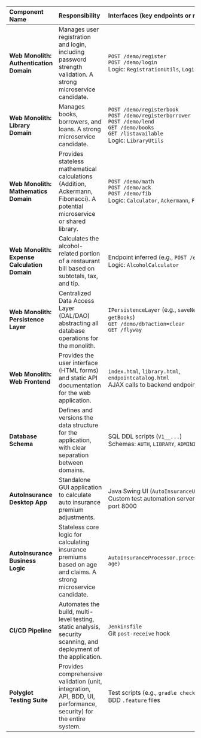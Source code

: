 | Component Name | Responsibility | Interfaces (key endpoints or methods) | Depends On | Technologies |
| :--- | :--- | :--- | :--- | :--- |
| **Web Monolith: Authentication Domain** | Manages user registration and login, including password strength validation. A strong microservice candidate. | `POST /demo/register`<br>`POST /demo/login`<br>Logic: `RegistrationUtils`, `LoginUtils` | Persistence Layer | Java Servlets, Nbvcxz (password entropy), SHA-256 |
| **Web Monolith: Library Domain** | Manages books, borrowers, and loans. A strong microservice candidate. | `POST /demo/registerbook`<br>`POST /demo/registerborrower`<br>`POST /demo/lend`<br>`GET /demo/books`<br>`GET /listavailable`<br>Logic: `LibraryUtils` | Persistence Layer | Java Servlets |
| **Web Monolith: Mathematics Domain** | Provides stateless mathematical calculations (Addition, Ackermann, Fibonacci). A potential microservice or shared library. | `POST /demo/math`<br>`POST /demo/ack`<br>`POST /demo/fib`<br>Logic: `Calculator`, `Ackermann`, `Fibonacci` | None | Java Servlets, `BigInteger` |
| **Web Monolith: Expense Calculation Domain** | Calculates the alcohol-related portion of a restaurant bill based on subtotals, tax, and tip. | Endpoint inferred (e.g., `POST /expenses`)<br>Logic: `AlcoholCalculator` | None | Java |
| **Web Monolith: Persistence Layer** | Centralized Data Access Layer (DAL/DAO) abstracting all database operations for the monolith. | `IPersistenceLayer` (e.g., `saveNewUser`, `getBooks`)<br>`GET /demo/db?action=clear`<br>`GET /flyway` | Database Schema | Raw JDBC, H2, Flyway, Data Mapper Pattern |
| **Web Monolith: Web Frontend** | Provides the user interface (HTML forms) and static API documentation for the web application. | `index.html`, `library.html`, `endpointcatalog.html`<br>AJAX calls to backend endpoints. | All Web Monolith Domains | HTML, CSS, JavaScript (AJAX), JSP |
| **Database Schema** | Defines and versions the data structure for the application, with clear separation between domains. | SQL DDL scripts (`V1__...`)<br>Schemas: `AUTH`, `LIBRARY`, `ADMINISTRATIVE` | N/A | H2 (PostgreSQL mode), Flyway, SQL |
| **AutoInsurance Desktop App** | Standalone GUI application to calculate auto insurance premium adjustments. | Java Swing UI (`AutoInsuranceUI.java`)<br>Custom test automation server on TCP port 8000 | AutoInsurance Business Logic | Java Swing |
| **AutoInsurance Business Logic** | Stateless core logic for calculating insurance premiums based on age and claims. A strong microservice candidate. | `AutoInsuranceProcessor.process(claims, age)` | None | Java (plain) |
| **CI/CD Pipeline** | Automates the build, multi-level testing, static analysis, security scanning, and deployment of the application. | `Jenkinsfile`<br>Git `post-receive` hook | Git, Testing Suite | Jenkins (Pipeline-as-code), Gradle, SonarQube, OWASP DependencyCheck |
| **Polyglot Testing Suite** | Provides comprehensive validation (unit, integration, API, BDD, UI, performance, security) for the entire system. | Test scripts (e.g., `gradle check`)<br>BDD `.feature` files | Web Monolith, Desktop App, CI/CD Pipeline | JUnit, Mockito, Selenium, Cucumber (Java), Behave (Python), JMeter |